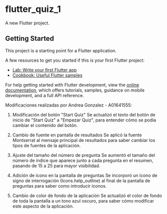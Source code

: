 # flutter_quiz_1

A new Flutter project.

## Getting Started

This project is a starting point for a Flutter application.

A few resources to get you started if this is your first Flutter project:

- [Lab: Write your first Flutter app](https://docs.flutter.dev/get-started/codelab)
- [Cookbook: Useful Flutter samples](https://docs.flutter.dev/cookbook)

For help getting started with Flutter development, view the
[online documentation](https://docs.flutter.dev/), which offers tutorials,
samples, guidance on mobile development, and a full API reference.

Modificaciones realizadas por Andrea Gonzalez - A01641555:

1. Modificación del botón "Start Quiz"
Se actualizó el texto del botón de inicio de "Start Quiz" a "Empezar Quiz", para entender cómo se podía cambiar el contenido del botón.

2. Cambio de fuente en pantalla de resultados
Se aplicó la fuente Montserrat al mensaje principal de resultados para saber cambiar los tipos de fuentes de la aplicación.

3. Ajuste del tamaño del número de pregunta
Se aumentó el tamaño del número de índice que aparece junto a cada pregunta en el resumen, pasando de 15 a 25 para mayor visibilidad.

4. Adición de ícono en la pantalla de preguntas
Se incorporó un ícono de signo de interrogación (Icons.help_outline) al final de la pantalla de preguntas para saber como introducir íconos.

5. Cambio de color de fondo de la aplicación
Se actualizó el color de fondo de toda la pantalla a un tono azul oscuro, para saber cómo modificar este aspecto de la aplicación.


